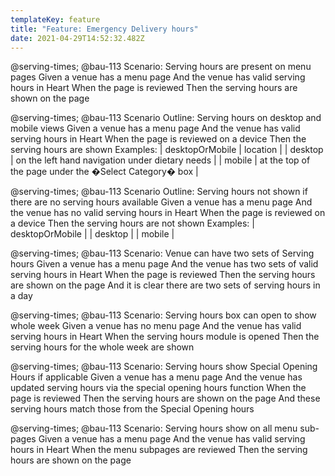 ```yaml
---
templateKey: feature
title: "Feature: Emergency Delivery hours"
date: 2021-04-29T14:52:32.482Z
---
```

@serving-times; @bau-113
Scenario: Serving hours are present on menu pages
Given a venue has a menu page
And the venue has valid serving hours in Heart
When the page is reviewed
Then the serving hours are shown on the page

@serving-times; @bau-113
Scenario Outline: Serving hours on desktop and mobile views
Given a venue has a menu page
And the venue has valid serving hours in Heart
When the page is reviewed on a <desktopOrMobile> device
Then the serving hours are shown <location>
Examples:
| desktopOrMobile | location |
| desktop | on the left hand navigation under dietary needs |
| mobile | at the top of the page under the �Select Category� box |

@serving-times; @bau-113
Scenario Outline: Serving hours not shown if there are no serving hours available
Given a venue has a menu page
And the venue has no valid serving hours in Heart
When the page is reviewed on a <desktopOrMobile> device
Then the serving hours are not shown 
Examples:
| desktopOrMobile |
| desktop |
| mobile |

@serving-times; @bau-113
Scenario: Venue can have two sets of Serving hours
Given a venue has a menu page
And the venue has two sets of valid serving hours in Heart
When the page is reviewed
Then the serving hours are shown on the page
And it is clear there are two sets of serving hours in a day

@serving-times; @bau-113
Scenario: Serving hours box can open to show whole week
Given a venue has no menu page
And the venue has valid serving hours in Heart
When the serving hours module is opened
Then the serving hours for the whole week are shown

@serving-times; @bau-113
Scenario: Serving hours show Special Opening Hours if applicable
Given a venue has a menu page
And the venue has updated serving hours via the special opening hours function
When the page is reviewed
Then the serving hours are shown on the page
And these serving hours match those from the Special Opening hours

@serving-times; @bau-113
Scenario: Serving hours show on all menu sub-pages
Given a venue has a menu page
And the venue has valid serving hours in Heart
When the menu subpages are reviewed
Then the serving hours are shown on the page